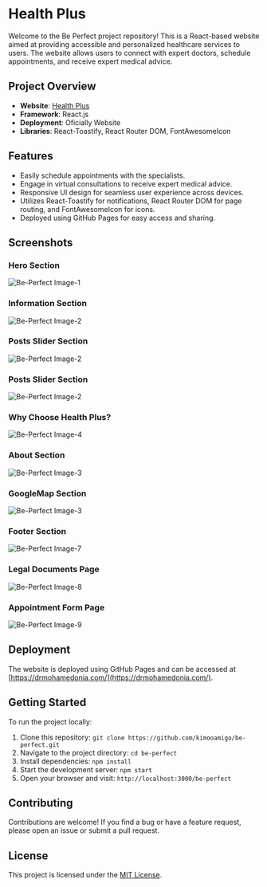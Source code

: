 # Health Plus

Welcome to the Be Perfect project repository! This is a React-based website aimed at providing accessible and personalized healthcare services to users. The website allows users to connect with expert doctors, schedule appointments, and receive expert medical advice.

## Project Overview

- **Website**: [Health Plus](https://drmohamedonia.com/ "Be Perfect")
- **Framework**: React.js
- **Deployment**: Oficially Website
- **Libraries**: React-Toastify, React Router DOM, FontAwesomeIcon

## Features

- Easily schedule appointments with the specialists.
- Engage in virtual consultations to receive expert medical advice.
- Responsive UI design for seamless user experience across devices.
- Utilizes React-Toastify for notifications, React Router DOM for page routing, and FontAwesomeIcon for icons.
- Deployed using GitHub Pages for easy access and sharing.

## Screenshots

### Hero Section

![Be-Perfect Image-1](https://i.postimg.cc/mkVZtprP/screencapture-drmohamedonia-2024-04-20-21-54-47-1.png)

### Information Section

![Be-Perfect Image-2](https://i.postimg.cc/VkJskRPN/screencapture-drmohamedonia-2024-04-20-21-54-47-2.png)

### Posts Slider Section

![Be-Perfect Image-2](https://i.postimg.cc/xC3n4pM6/screencapture-drmohamedonia-2024-04-20-21-54-47-3.png)

### Posts Slider Section

![Be-Perfect Image-2](https://i.postimg.cc/xC3n4pM6/screencapture-drmohamedonia-2024-04-20-21-54-47-3.png)

### Why Choose Health Plus?

![Be-Perfect Image-4](https://i.postimg.cc/RZ5pWSjn/screencapture-drmohamedonia-2024-04-20-21-54-47-4.png)

### About Section

![Be-Perfect Image-3](https://i.postimg.cc/SssDBJzH/screencapture-drmohamedonia-2024-04-20-21-54-47-5.png)

### GoogleMap Section

![Be-Perfect Image-3](https://i.postimg.cc/xdsWNrGD/screencapture-drmohamedonia-2024-04-20-21-54-47-6.png)

### Footer Section

![Be-Perfect Image-7](https://i.postimg.cc/sxW8Lvks/screencapture-drmohamedonia-2024-04-20-21-54-47-7.png)

### Legal Documents Page

![Be-Perfect Image-8](https://i.postimg.cc/0NrV3zSF/screencapture-drmohamedonia-legal-2024-04-20-22-16-09.png)

### Appointment Form Page

![Be-Perfect Image-9](https://i.postimg.cc/Ss2tXnNC/screencapture-drmohamedonia-appointment-2024-04-20-22-14-19.png)

## Deployment

The website is deployed using GitHub Pages and can be accessed at [https://drmohamedonia.com/](https://drmohamedonia.com/).

## Getting Started

To run the project locally:

1. Clone this repository: `git clone https://github.com/kimooamigo/be-perfect.git`
2. Navigate to the project directory: `cd be-perfect`
3. Install dependencies: `npm install`
4. Start the development server: `npm start`
5. Open your browser and visit: `http://localhost:3000/be-perfect`

## Contributing

Contributions are welcome! If you find a bug or have a feature request, please open an issue or submit a pull request.

## License

This project is licensed under the [MIT License](./LICENSE "Project LICENSE").
